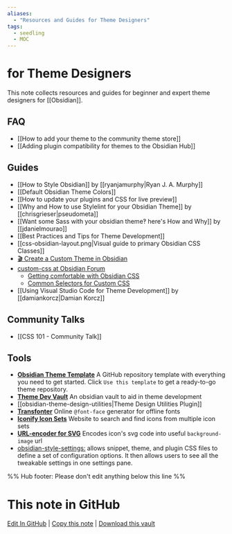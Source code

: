 ```yaml
---
aliases: 
  - "Resources and Guides for Theme Designers"
tags:
  - seedling
  - MOC
---
```


# for Theme Designers

This note collects resources and guides for beginner and expert theme designers for [[Obsidian]].

## FAQ

- [[How to add your theme to the community theme store]]
- [[Adding plugin compatibility for themes to the Obsidian Hub]]

## Guides

- [[How to Style Obsidian]] by [[ryanjamurphy|Ryan J. A. Murphy]]
- [[Default Obsidian Theme Colors]]
- [[How to update your plugins and CSS for live preview]]
- [[Why and How to use Stylelint for your Obsidian Theme]] by [[chrisgrieser|pseudometa]]
- [[Want some Sass with your obsidian theme‽ here's How and Why]] by [[jdanielmourao]]
- [[Best Practices and Tips for Theme Development]]
- [[css-obsidian-layout.png|Visual guide to primary Obsidian CSS Classes]]
- [🎬 Create a Custom Theme in Obsidian](https://www.youtube.com/watch?v=lyaEnxgow4E)
- [custom-css at Obsidian Forum](https://forum.obsidian.md/tag/custom-css)
  - [Getting comfortable with Obsidian CSS](https://forum.obsidian.md/t/getting-comfortable-with-obsidian-css/133)
  - [Common Selectors for Custom CSS](https://forum.obsidian.md/t/common-selectors-for-custom-css/1984)
- [[Using Visual Studio Code for Theme Development]] by [[damiankorcz|Damian Korcz]]

## Community Talks

- [[CSS 101 - Community Talk]]

## Tools
- [**Obsidian Theme Template**](https://github.com/obsidian-community/obsidian-theme-template) A GitHub repository template with everything you need to get started. Click `Use this template` to get a ready-to-go theme repository.
- [**Theme Dev Vault**](https://github.com/obsidian-community/theme-dev-vault) An obsidian vault to aid in theme development
- [[obsidian-theme-design-utilities|Theme Design Utilities Plugin]]
- [**Transfonter**](https://transfonter.org/) Online `@font-face` generator for offline fonts
- [**Iconify Icon Sets**](https://icon-sets.iconify.design/) Website to search and find icons from multiple icon sets
- [**URL-encoder for SVG**](https://yoksel.github.io/url-encoder/) Encodes icon's svg code into useful `background-image` url
- [obsidian-style-settings:](https://github.com/mgmeyers/obsidian-style-settings) allows snippet, theme, and plugin CSS files to define a set of configuration options. It then allows users to see all the tweakable settings in one settings pane.

%% Hub footer: Please don't edit anything below this line %%

# This note in GitHub

<span class="git-footer">[Edit In GitHub](https://github.dev/obsidian-community/obsidian-hub/blob/main/04%20-%20Guides%2C%20Workflows%2C%20%26%20Courses/for%20Theme%20Designers.md "git-hub-edit-note") | [Copy this note](https://raw.githubusercontent.com/obsidian-community/obsidian-hub/main/04%20-%20Guides%2C%20Workflows%2C%20%26%20Courses/for%20Theme%20Designers.md "git-hub-copy-note") | [Download this vault](https://github.com/obsidian-community/obsidian-hub/archive/refs/heads/main.zip "git-hub-download-vault") </span>
